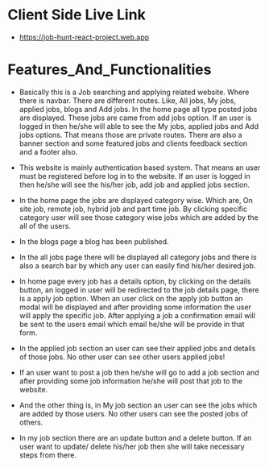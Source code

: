 
# Client Side Live Link
- https://job-hunt-react-project.web.app

# Features_And_Functionalities

- Basically this is a Job searching and applying related website. Where there is navbar. There are different routes. Like, All jobs, My jobs, applied jobs, blogs and Add jobs. In the home page all type posted jobs are displayed. These jobs are came from add jobs option. If an user is logged in then he/she will able to see the My jobs, applied jobs and Add jobs options. That means those are private routes. There are also a banner section and some featured jobs and clients feedback section and a footer also. 

- This website is mainly authentication based system. That means an user must be registered before log in to the website. If an user is logged in then he/she will see the his/her job, add job and applied jobs section. 

- In the home page the jobs are displayed category wise. Which are, On site job, remote job, hybrid job and part time job. By clicking specific category user will see those category wise jobs which are added by the all of the users. 

- In the blogs page a blog has been published. 

- In the all jobs page there will be displayed all category jobs and there is also a search bar by which any user can easily find his/her desired job. 

- In home page every job has a details option, by clicking on the details button, an logged in user will be redirected to the job details page, there is a apply job option. When an user click on the apply job button an modal will be displayed and after providing some information the user will apply the specific job. After applying a job a confirmation email will be sent to the users email which email he/she will be provide in that form. 

- In the applied job section an user can see their applied jobs and details of those jobs. No other user can see other users applied jobs! 

- If an user want to post a job then he/she will go to add a job section and after providing some job information he/she will post that job to the website. 

- And the other thing is, in My job section an user can see the jobs which are added by those users. No other users can see the posted jobs of others. 

- In my job section there are an update button and a delete button. If an user want to update/ delete his/her job then she will take necessary steps from there. 
